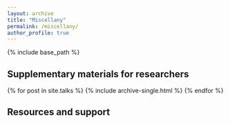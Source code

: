 ```yaml
---
layout: archive
title: "Miscellany"
permalink: /miscellany/
author_profile: true
---
```


{% include base_path %}

## Supplementary materials for researchers

{% for post in site.talks %}
  {% include archive-single.html %}
{% endfor %}

## Resources and support
